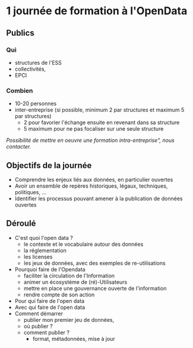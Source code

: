 # 1 journée de formation à l'OpenData

## Publics

### Qui

- structures de l'ESS
- collectivités,
- EPCI

### Combien

- 10-20 personnes
- inter-entreprise (si possible, minimum 2 par structures et maximum 5 par structures)
	- 2 pour favorier l'échange ensuite en revenant dans sa structure
	- 5 maximum pour ne pas focaliser sur une seule structure

*Possibilité de mettre en  oeuvre une formation intra-entreprise", nous contacter.*

## Objectifs de la journée

- Comprendre les enjeux liés aux données, en particulier ouvertes
- Avoir un ensemble de repères historiques, légaux, techniques, politiques, ...
- Identifier les processus pouvant amener à la publication de données ouvertes

## Déroulé

* C'est quoi l'open data ?
	* le contexte et le vocabulaire autour des données
	* la réglementation
 	* les licenses
	* les jeux de données, avec des exemples de re-utilisations
* Pourquoi faire de l'Opendata
	* faciliter la circulation de l'Information
	* animer un écosystème de (ré)-Utilisateurs
	* mettre en place une gouvernance ouverte de l'information
	* rendre compte de son action
* Pour qui faire de l'open data
* Avec qui faire de l'open data
* Comment démarrer
	* publier mon premier jeu de données,
	* où publier ?
	* comment publier ?
		*  format, métadonnées, mise à jour


